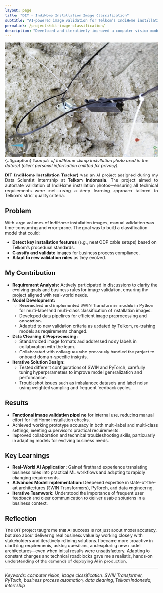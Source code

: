 ```yaml
---
layout: page
title: "DIT — IndiHome Installation Image Classification"
subtitle: "AI-powered image validation for Telkom’s IndiHome installations"
permalink: /projects/dit-image-classification/
description: "Developed and iteratively improved a computer vision model to classify and validate IndiHome installation photos according to Telkom’s business procedures. Integrated SWIN Transformers and advanced data cleaning for multi-label, multi-class classification."
---
```


![Sample IndiHome Installation Image](/assets/img/clamp.jpeg)
{:.figcaption}
*Example of IndiHome clamp installation photo used in the dataset (client personal information omitted for privacy).*

<section class="lead" style="text-align: justify;">
<strong>DIT (IndiHome Installation Tracker)</strong> was an AI project assigned during my Data Scientist internship at <strong>Telkom Indonesia</strong>. The project aimed to automate validation of IndiHome installation photos—ensuring all technical requirements were met—using a deep learning approach tailored to Telkom’s strict quality criteria.
</section>

## Problem

With large volumes of IndiHome installation images, manual validation was time-consuming and error-prone. The goal was to build a classification model that could:

- **Detect key installation features** (e.g., neat ODP cable setups) based on Telkom’s procedural standards.
- **Classify and validate** images for business process compliance.
- **Adapt to new validation rules** as they evolved.

## My Contribution

- **Requirement Analysis:** Actively participated in discussions to clarify the evolving goals and business rules for image validation, ensuring the project aligned with real-world needs.
- **Model Development:**  
  - Researched and implemented SWIN Transformer models in Python for multi-label and multi-class classification of installation images.
  - Developed data pipelines for efficient image preprocessing and annotation.
  - Adapted to new validation criteria as updated by Telkom, re-training models as requirements changed.
- **Data Cleaning & Preprocessing:**  
  - Standardized image formats and addressed noisy labels in collaboration with the team.
  - Collaborated with colleagues who previously handled the project to onboard domain-specific insights.
- **Iterative Solution Design:**  
  - Tested different configurations of SWIN and PyTorch, carefully tuning hyperparameters to improve model generalization and performance.
  - Troubleshot issues such as imbalanced datasets and label noise using weighted sampling and frequent feedback cycles.

## Results

- **Functional image validation pipeline** for internal use, reducing manual effort for IndiHome installation checks.
- Achieved working prototype accuracy in both multi-label and multi-class settings, meeting supervisor’s practical requirements.
- Improved collaboration and technical troubleshooting skills, particularly in adapting models for evolving business needs.

## Key Learnings

- **Real-World AI Application:** Gained firsthand experience translating business rules into practical ML workflows and adapting to rapidly changing requirements.
- **Advanced Model Implementation:** Deepened expertise in state-of-the-art architectures (SWIN Transformers), PyTorch, and data engineering.
- **Iterative Teamwork:** Understood the importance of frequent user feedback and clear communication to deliver usable solutions in a business context.

## Reflection

The DIT project taught me that AI success is not just about model accuracy, but also about delivering real business value by working closely with stakeholders and iteratively refining solutions. I became more proactive in clarifying requirements, asking questions, and exploring new model architectures—even when initial results were unsatisfactory. Adapting to constant changes and technical roadblocks gave me a realistic, hands-on understanding of the demands of deploying AI in production.

---

*Keywords: computer vision, image classification, SWIN Transformer, PyTorch, business process automation, data cleaning, Telkom Indonesia, internship*
